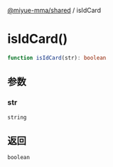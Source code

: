 [@miyue-mma/shared](../index.md) / isIdCard

# isIdCard()

```ts
function isIdCard(str): boolean
```

## 参数

### str

`string`

## 返回

`boolean`
